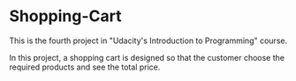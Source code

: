 # Shopping-Cart

This is the fourth project in "Udacity's Introduction to Programming" course.

In this project, a shopping cart is designed so that the customer choose the required products and see the total price.
